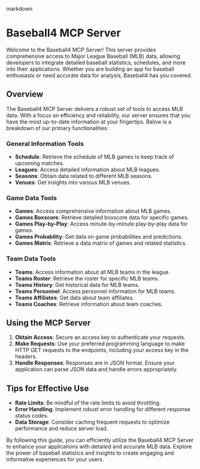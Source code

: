 markdown
# Baseball4 MCP Server

Welcome to the Baseball4 MCP Server! This server provides comprehensive access to Major League Baseball (MLB) data, allowing developers to integrate detailed baseball statistics, schedules, and more into their applications. Whether you are building an app for baseball enthusiasts or need accurate data for analysis, Baseball4 has you covered.

## Overview

The Baseball4 MCP Server delivers a robust set of tools to access MLB data. With a focus on efficiency and reliability, our server ensures that you have the most up-to-date information at your fingertips. Below is a breakdown of our primary functionalities:

### General Information Tools

- **Schedule**: Retrieve the schedule of MLB games to keep track of upcoming matches.
- **Leagues**: Access detailed information about MLB leagues.
- **Seasons**: Obtain data related to different MLB seasons.
- **Venues**: Get insights into various MLB venues.

### Game Data Tools

- **Games**: Access comprehensive information about MLB games.
- **Games Boxscore**: Retrieve detailed boxscore data for specific games.
- **Games Play-by-Play**: Access minute-by-minute play-by-play data for games.
- **Games Probability**: Get data on game probabilities and predictions.
- **Games Matrix**: Retrieve a data matrix of games and related statistics.

### Team Data Tools

- **Teams**: Access information about all MLB teams in the league.
- **Teams Roster**: Retrieve the roster for specific MLB teams.
- **Teams History**: Get historical data for MLB teams.
- **Teams Personnel**: Access personnel information for MLB teams.
- **Teams Affiliates**: Get data about team affiliates.
- **Teams Coaches**: Retrieve information about team coaches.

## Using the MCP Server

1. **Obtain Access**: Secure an access key to authenticate your requests.
2. **Make Requests**: Use your preferred programming language to make HTTP GET requests to the endpoints, including your access key in the headers.
3. **Handle Responses**: Responses are in JSON format. Ensure your application can parse JSON data and handle errors appropriately.

## Tips for Effective Use

- **Rate Limits**: Be mindful of the rate limits to avoid throttling.
- **Error Handling**: Implement robust error handling for different response status codes.
- **Data Storage**: Consider caching frequent requests to optimize performance and reduce server load.

By following this guide, you can efficiently utilize the Baseball4 MCP Server to enhance your applications with detailed and accurate MLB data. Explore the power of baseball statistics and insights to create engaging and informative experiences for your users.